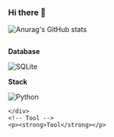 ### Hi there 👋

<!--
**geun98/geun98** is a ✨ _special_ ✨ repository because its `README.md` (this file) appears on your GitHub profile.

Here are some ideas to get you started:

- 🔭 I’m currently working on ...
- 🌱 I’m currently learning ...
- 👯 I’m looking to collaborate on ...
- 🤔 I’m looking for help with ...
- 💬 Ask me about ...
- 📫 How to reach me: ...
- 😄 Pronouns: ...
- ⚡ Fun fact: ...
-->
![Anurag's GitHub stats](https://github-readme-stats.vercel.app/api?username=geun98&show_icons=true&theme=veu)
<div style="display:flex; flex-direction:column; align-items:flex-start;">
    <!-- Database -->
    <p><strong>Database</strong></p>
    <img alt="SQLite" src ="https://img.shields.io/badge/SQLite-003B57.svg?&style=for-the-badge&logo=SQLite&logoColor=white"/>
    <div>
    <!-- Stack -->
    <p><strong>Stack</strong></p>
    <img alt="Python" src="https://img.shields.io/badge/Python-3776AB?style=for-the-badge&logo=Python&logoColor=default">
        
    </div>
    <!-- Tool -->
    <p><strong>Tool</strong></p>
<br>
</div>
